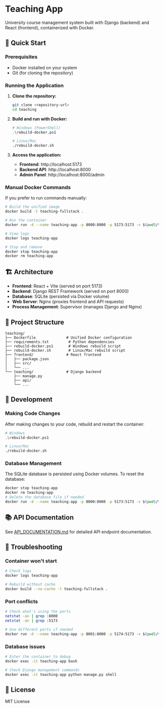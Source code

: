 # Teaching App

University course management system built with Django (backend) and React (frontend), containerized with Docker.

## 🚀 Quick Start

### Prerequisites
- Docker installed on your system
- Git (for cloning the repository)

### Running the Application

1. **Clone the repository:**
   ```bash
   git clone <repository-url>
   cd teaching
   ```

2. **Build and run with Docker:**
   ```bash
   # Windows (PowerShell)
   .\rebuild-docker.ps1
   
   # Linux/Mac
   ./rebuild-docker.sh
   ```

3. **Access the application:**
   - **Frontend**: http://localhost:5173
   - **Backend API**: http://localhost:8000
   - **Admin Panel**: http://localhost:8000/admin

### Manual Docker Commands

If you prefer to run commands manually:

```bash
# Build the unified image
docker build -t teaching-fullstack .

# Run the container
docker run -d --name teaching-app -p 8000:8000 -p 5173:5173 -v $(pwd)/teaching/db.sqlite3:/app/teaching/db.sqlite3 teaching-fullstack

# View logs
docker logs teaching-app

# Stop and remove
docker stop teaching-app
docker rm teaching-app
```

## 🏗️ Architecture

- **Frontend**: React + Vite (served on port 5173)
- **Backend**: Django REST Framework (served on port 8000)
- **Database**: SQLite (persisted via Docker volume)
- **Web Server**: Nginx (proxies frontend and API requests)
- **Process Management**: Supervisor (manages Django and Nginx)

## 📁 Project Structure

```
teaching/
├── Dockerfile              # Unified Docker configuration
├── requirements.txt         # Python dependencies
├── rebuild-docker.ps1       # Windows rebuild script
├── rebuild-docker.sh        # Linux/Mac rebuild script
├── frontend/               # React frontend
│   ├── package.json
│   ├── src/
│   └── ...
└── teaching/               # Django backend
    ├── manage.py
    ├── api/
    └── ...
```

## 🔧 Development

### Making Code Changes

After making changes to your code, rebuild and restart the container:

```bash
# Windows
.\rebuild-docker.ps1

# Linux/Mac  
./rebuild-docker.sh
```

### Database Management

The SQLite database is persisted using Docker volumes. To reset the database:

```bash
docker stop teaching-app
docker rm teaching-app
# Delete the database file if needed
docker run -d --name teaching-app -p 8000:8000 -p 5173:5173 -v $(pwd)/teaching/db.sqlite3:/app/teaching/db.sqlite3 teaching-fullstack
```

## 📚 API Documentation

See [API_DOCUMENTATION.md](API_DOCUMENTATION.md) for detailed API endpoint documentation.

## 🐛 Troubleshooting

### Container won't start
```bash
# Check logs
docker logs teaching-app

# Rebuild without cache
docker build --no-cache -t teaching-fullstack .
```

### Port conflicts
```bash
# Check what's using the ports
netstat -an | grep :8000
netstat -an | grep :5173

# Use different ports if needed
docker run -d --name teaching-app -p 8001:8000 -p 5174:5173 -v $(pwd)/teaching/db.sqlite3:/app/teaching/db.sqlite3 teaching-fullstack
```

### Database issues
```bash
# Enter the container to debug
docker exec -it teaching-app bash

# Check Django management commands
docker exec -it teaching-app python manage.py shell
```

## 📄 License

MIT License

